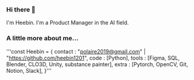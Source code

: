 ### Hi there 👋
I'm Heebin. I'm a Product Manager in the AI field.

### A little more about me...
'''const Heebin = {
  contact : "polaire2019@gmail.com" | "https://github.com/heebin1201",
  code : [Python],
  tools : [Figma, SQL, Blender, CLO3D, Unity, substance painter],
  extra : [Pytorch, OpenCV, Git, Notion, Slack],
}'''

<!--
**heebin1201/heebin1201** is a ✨ _special_ ✨ repository because its `README.md` (this file) appears on your GitHub profile.

Here are some ideas to get you started:

- 🔭 I’m currently working on ...
- 🌱 I’m currently learning ...
- 👯 I’m looking to collaborate on ...
- 🤔 I’m looking for help with ...
- 💬 Ask me about ...
- 📫 How to reach me: polaire2019@gmail.com
- 😄 Pronouns: ...
- ⚡ Fun fact: ...
-->
